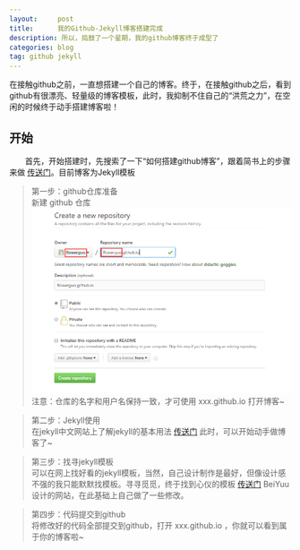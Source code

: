 ```yaml
---
layout:     post
title:      我的Github-Jekyll博客搭建完成
description: 所以，捣鼓了一个星期，我的github博客终于成型了
categories: blog
tag: github jekyll
---
```


在接触github之前，一直想搭建一个自己的博客。终于，在接触github之后，看到github有很漂亮、轻量级的博客模板，此时，我抑制不住自己的“洪荒之力”，在空闲的时候终于动手搭建博客啦！

## 开始
&emsp;&emsp;首先，开始搭建时，先搜索了一下“如何搭建github博客”，跟着简书上的步骤来做 <a href="http://www.jianshu.com/p/12b0099d4625" target="_blank" title="">传送门</a>。目前博客为Jekyll模板

>第一步：github仓库准备 <br/>
新建 github 仓库
![新建github仓库](/images/blog/gh-pic1.png)
注意：仓库的名字和用户名保持一致，才可使用 xxx.github.io 打开博客~

>第二步：Jekyll使用 <br/>
在jekyll中文网站上了解jekyll的基本用法 <a href="http://jekyllcn.com/docs/usage/" target="_blank" title="">传送门</a> 
此时，可以开始动手做博客了~

>第三步：找寻jekyll模板 <br/>
可以在网上找好看的jekyll模板，当然，自己设计制作是最好，但像设计感不强的我只能默默找模板。寻寻觅觅，终于找到心仪的模板 <a href="http://beiyuu.com/" target="_blank" title="">传送门</a> BeiYuu设计的网站，在此基础上自己做了一些修改。

>第四步：代码提交到github <br/>
将修改好的代码全部提交到github，打开 xxx.github.io ，你就可以看到属于你的博客啦~

